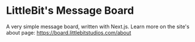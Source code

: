 # LittleBit's Message Board
A very simple message board, written with Next.js.
Learn more on the site's about page: https://board.littlebitstudios.com/about
